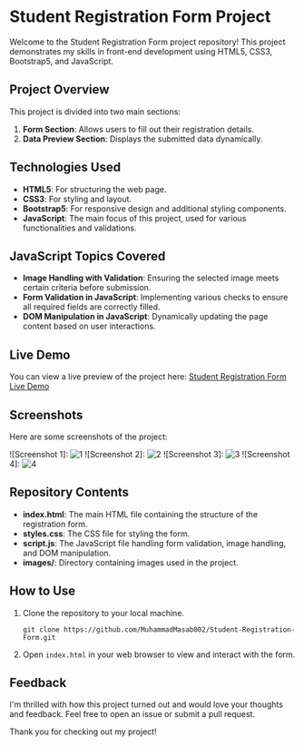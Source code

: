# Student Registration Form Project

Welcome to the Student Registration Form project repository! This project demonstrates my skills in front-end development using HTML5, CSS3, Bootstrap5, and JavaScript.

## Project Overview

This project is divided into two main sections:
1. **Form Section**: Allows users to fill out their registration details.
2. **Data Preview Section**: Displays the submitted data dynamically.

## Technologies Used

- **HTML5**: For structuring the web page.
- **CSS3**: For styling and layout.
- **Bootstrap5**: For responsive design and additional styling components.
- **JavaScript**: The main focus of this project, used for various functionalities and validations.

## JavaScript Topics Covered

- **Image Handling with Validation**: Ensuring the selected image meets certain criteria before submission.
- **Form Validation in JavaScript**: Implementing various checks to ensure all required fields are correctly filled.
- **DOM Manipulation in JavaScript**: Dynamically updating the page content based on user interactions.

## Live Demo

You can view a live preview of the project here: [Student Registration Form Live Demo](https://student-reg-form-js.netlify.app/)

## Screenshots

Here are some screenshots of the project:

![Screenshot 1]: ![1](https://github.com/MuhammadMasab002/Student-Registration-Form/assets/121292086/83af488b-409a-4fda-8e92-0242782e4a3e)
![Screenshot 2]: ![2](https://github.com/MuhammadMasab002/Student-Registration-Form/assets/121292086/e8d09d93-78ed-44ac-8c71-278b16770e6b)
![Screenshot 3]: ![3](https://github.com/MuhammadMasab002/Student-Registration-Form/assets/121292086/3c7d3a94-2d63-49e3-8495-66ee6375a28b)
![Screenshot 4]: ![4](https://github.com/MuhammadMasab002/Student-Registration-Form/assets/121292086/aa81ef77-bdd4-4bf7-99be-d3fe64a54e3a)

## Repository Contents

- **index.html**: The main HTML file containing the structure of the registration form.
- **styles.css**: The CSS file for styling the form.
- **script.js**: The JavaScript file handling form validation, image handling, and DOM manipulation.
- **images/**: Directory containing images used in the project.

## How to Use

1. Clone the repository to your local machine.
   ```
   git clone https://github.com/MuhammadMasab002/Student-Registration-Form.git
   ```
2. Open `index.html` in your web browser to view and interact with the form.

## Feedback

I'm thrilled with how this project turned out and would love your thoughts and feedback. Feel free to open an issue or submit a pull request.

Thank you for checking out my project!
